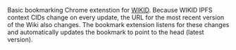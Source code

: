 Basic bookmarking Chrome extenstion for [WIKID](https://github.com/jamescarlyle/wikid.git). Because WIKID IPFS context CIDs change on every update, the URL for the most recent version of the Wiki also changes. The bookmark extension listens for these changes and automatically updates the bookmark to point to the head (latest version).

